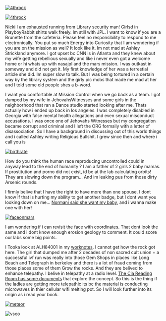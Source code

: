 

[![4throck](https://raw.githubusercontent.com/ricoThaka/ricothaka.github.io/pixelsquare/assets/images/4throckfromthesunchap1/0003.png)]((https://raw.githubusercontent.com/ricoThaka/ricothaka.github.io/pixelsquare/assets/images/4throckfromthesunchap1/0003.png) "Redirect to homepage")

<style>


  img {
  max-width: 50%;
 
  clear:both;
}
</style>

[![4throck](https://raw.githubusercontent.com/ricoThaka/ricothaka.github.io/pixelsquare/assets/images/4throckfromthesunchap1/0003.png)]((https://raw.githubusercontent.com/ricoThaka/ricothaka.github.io/pixelsquare/assets/images/4throckfromthesunchap1/0003.png) "Redirect to homepage")


Nicki I am exhausted running from Library security man! Girlsd in PlayboyRabbit shirts walk freely. Im still with JPL. I want to know if you are a Brunette from the cafeteria. Please feel no responsibility to respond to me electronically. You put so much Energy into Curiosity that I am wondering if you are on the mission as well? It look like it. Im not mad at Ashley Strickland anymore. I got upset bc CNN is in Atlanta and they knew about my wife getting rebellious sexually and like i never even got a welcome home or hi whats up with nasajpl and the mars mission. I was outkast in someway and did not get it. My first knowledge of her was a terrestial article she did. Im super slow to talk. But I was being tortured in a certain way by the library system and the girly pic mobs that made me mad at her and I told some old people shes a b-word. 

I want you comfortable at Mission Control when we go back as a team. I got dumped by my wife in JehovahsWitnesses and some girls in the neighborhood that ran a Dance studio started looking after me. Thats actually how i ended up back in los angeles. I was completely disabled in Georgia with false mental health allegations and even sexual misconduct accusations. I was once one of Jehovahs Witnesses but my congregation became corrupt and criminal and I left the ORG formally with a letter of disassociation. So I have a background in discussing out of this world things and i called Ashley writing Religious Bullshit. I grew since then and where i call you is





[![birthrate](https://raw.githubusercontent.com/ricoThaka/ricothaka.github.io/pixelsquare/assets/images/4throckfromthesunchap1/0000.png)]((https://raw.githubusercontent.com/ricoThaka/ricothaka.github.io/pixelsquare/assets/images/4throckfromthesunchap1/0000.png) "Redirect to homepage")

How do you think the human race reproducing uncontrolled could in anyway lead to the end of humanity ?
I am a father of 2 girls 2 baby mamas. If prostitution and porno did not exist, id be at the lab calculating orbits! They are slowing down the program... And im leaking pus from those dirty Arsenic rounds.

I firmly belive that I have the right to have more than one spouse. I dont know if that is hurting my ability to get another badge, but I dont want you looking down on me... [Normani said she want my baby](https://youtu.be/HVsfFadjnzs?si=CZpGIRPUEQoZiuve&t=21), and i wanna make one with her!





[![faceonmars](https://raw.githubusercontent.com/ricoThaka/ricothaka.github.io/pixelsquare/assets/images/4throckfromthesunchap1/0001.png)]((https://raw.githubusercontent.com/ricoThaka/ricothaka.github.io/pixelsquare/assets/images/4throckfromthesunchap1/0001.png) "Redirect to homepage")

I am wondering if i can revisit the face with coordinates. That dont look the same and i dont know enough erosion geology to comment. It could score our labs some big points.


I Tooka look at ALH84001 in my [worknotes](ricothaka.github.io/worknotes). I cannot get how the rock got here. The girl that dumped me after 2 decades of non sacred cult union + a successful ivf run was really into those Gem Shops in places like Long Beach and Telegraph in berkeley and there is a lot of fraud coming from those places some of them Grow the rocks. And they are belived to enhance telepathy. I belive in telepathy at a radio level. [The Cia Reading Room has some documents](https://www.cia.gov/readingroom/document/cia-rdp96-00787r000200080050-9) that explore the concept. So this is the thing if the ladies are getting more telepathic its bc the material is conducting microwaves in thier cellular wifi melting pot. So I will look further into its origin as i read your book. 

[![meteor](https://raw.githubusercontent.com/ricoThaka/ricothaka.github.io/pixelsquare/assets/images/4throckfromthesunchap1/0002.png)]((https://raw.githubusercontent.com/ricoThaka/ricothaka.github.io/pixelsquare/assets/images/4throckfromthesunchap1/0002.png) "Redirect to homepage")


![vsco](https://pbs.twimg.com/media/GWF65kyasAABI6p?format=jpg&name=large)
